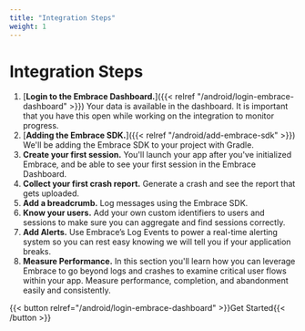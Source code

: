 ```yaml
---
title: "Integration Steps"
weight: 1
---
```


# Integration Steps

1. [**Login to the Embrace Dashboard.**]({{< relref "/android/login-embrace-dashboard" >}}) Your data is available in the dashboard. It is important that you have this open while working on the integration to monitor progress.
1. [**Adding the Embrace SDK.**]({{< relref "/android/add-embrace-sdk" >}}) We'll be adding the Embrace SDK to your project
   with Gradle.
1. **Create your first session.** You'll launch your app after you've
   initialized Embrace, and be able to see your first session in the Embrace
   Dashboard.
1. **Collect your first crash report.** Generate a crash and see the report that
   gets uploaded.
1. **Add a breadcrumb.** Log messages using the Embrace SDK.
1. **Know your users.** Add your own custom identifiers to users and sessions to make sure you can aggregate and find sessions correctly.
1. **Add Alerts.** Use Embrace’s Log Events to power a real-time alerting system so you can rest easy knowing we will tell you if your application breaks.
1. **Measure Performance.** In this section you'll learn how you can leverage Embrace to go beyond logs and crashes to examine critical user flows within your app. Measure performance, completion, and abandonment easily and consistently.

{{< button relref="/android/login-embrace-dashboard" >}}Get Started{{< /button >}}
